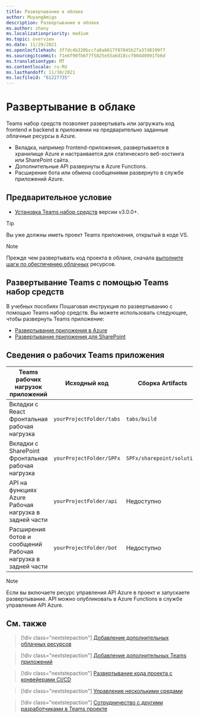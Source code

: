 ```yaml
---
title: Развертывание в облаке
author: MuyangAmigo
description: Развертывание в облаке
ms.author: zhany
ms.localizationpriority: medium
ms.topic: overview
ms.date: 11/29/2021
ms.openlocfilehash: 3f7dc4b320bccfa8a6017f87045b27a37d8199f7
ms.sourcegitcommit: f1e6f90fb6f7f5825e55a6d18ccf004d0091fb6d
ms.translationtype: MT
ms.contentlocale: ru-RU
ms.lasthandoff: 11/30/2021
ms.locfileid: "61227735"
---
```

# <a name="deploy-to-the-cloud"></a>Развертывание в облаке

Teams набор средств позволяет развертывать или загружать код frontend и backend в приложении на предварительно заданные облачные ресурсы в Azure.

* Вкладка, например frontend-приложения, развертывается в хранилище Azure и настраивается для статического веб-хостинга или SharePoint сайта.
* Дополнительные API развернуты в Azure Functions.
* Расширение бота или обмена сообщениями развернуто в службе приложений Azure.

## <a name="prerequisite"></a>Предварительное условие

* [Установка Teams набор средств](https://marketplace.visualstudio.com/items?itemName=TeamsDevApp.ms-teams-vscode-extension) версии v3.0.0+.

> [!TIP]
> Вы уже должны иметь проект Teams приложения, открытый в коде VS.

> [!NOTE]
> Прежде чем развертывать код проекта в облаке, сначала [выполните шаги по обеспечению облачных](provision.md) ресурсов.


## <a name="deploy-teams-apps-using-teams-toolkit"></a>Развертывание Teams с помощью Teams набор средств

В учебных пособиях Пошаговая инструкция по развертыванию с помощью Teams набор средств. Вы можете использовать следующее, чтобы развернуть Teams приложение:

* [Развертывание приложения в Azure](/microsoftteams/platform/sbs-gs-javascript?tabs=vscode%2Cvsc%2Cviscode%2Cvcode&tutorial-step=8&branch)
* [Развертывание приложения для SharePoint](/microsoftteams/platform/sbs-gs-spfx?tabs=vscode%2Cviscode&tutorial-step=4&branch)

## <a name="details-on-teams-app-workloads"></a>Сведения о рабочих Teams приложения

| Teams рабочих нагрузок приложений| Исходный код | Сборка Artifacts| Целевые ресурсы |
|-------------|----------|---------------|---------------|
|Вкладки с React </br> Фронтальная рабочая нагрузка| `yourProjectFolder/tabs`| `tabs/build` |Хранилище Azure |
|Вкладки с SharePoint </br> Фронтальная рабочая нагрузка | `yourProjectFolder/SPFx`| `SPFx/sharepoint/solution` |SharePoint каталога приложений |
|API на функциях Azure </br> Рабочая нагрузка в задней части | `yourProjectFolder/api`| Недоступно |Функции Azure |
|Расширения ботов и сообщений </br> Рабочая нагрузка в задней части | `yourProjectFolder/bot` | Недоступно | Служба приложений Azure |

> [!NOTE]
> Если вы включаете ресурс управления API Azure в проект и запускаете развертывание. API можно опубликовать в Azure Functions в службе управления API Azure.

## <a name="see-also"></a>См. также

> [!div class="nextstepaction"]
> [Добавление дополнительных облачных ресурсов](add-resource.md)

> [!div class="nextstepaction"]
> [Добавление дополнительных Teams приложений](add-capability.md)

> [!div class="nextstepaction"]
> [Развертывание кода проекта с конвейерами CI/CD](use-CICD-template.md)

> [!div class="nextstepaction"]
> [Управление несколькими средами](TeamsFx-multi-env.md)

> [!div class="nextstepaction"]
> [Сотрудничество с другими разработчиками в Teams проекте](TeamsFx-collaboration.md)
